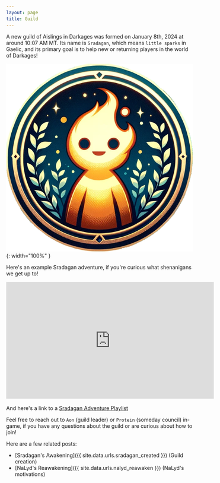 ```yaml
---
layout: page
title: Guild
---
```


A new guild of Aislings in Darkages was formed on January 8th, 2024 at around 10:07 AM MT. Its name is `Sradagan`, which means `little sparks` in Gaelic, and its primary goal is to help new or returning players in the world of Darkages!

![Sradagan Logo](/assets/img/sradagan/icons/logo-blank-background.png){: width="100%" }

Here's an example Sradagan adventure, if you're curious what shenanigans we get up to!

<iframe width="560" height="315" src="https://www.youtube.com/embed/cGNNuCuwkhE?si=pehNkP5tMq0ljP8-" title="YouTube video player" frameborder="0" allow="accelerometer; autoplay; clipboard-write; encrypted-media; gyroscope; picture-in-picture; web-share" allowfullscreen></iframe>

And here's a link to a [Sradagan Adventure Playlist](https://www.youtube.com/watch?v=cGNNuCuwkhE&list=PL6LD2x2A2qLHF22-bc2L1DK71sd5Q3ScE&index=22)

Feel free to reach out to `Aon` (guild leader) or `Protein` (someday council) in-game, if you have any questions about the guild or are curious about how to join!

Here are a few related posts:

- [Sradagan's Awakening]({{ site.data.urls.sradagan_created }}) (Guild creation)
- [NaLyd's Reawakening]({{ site.data.urls.nalyd_reawaken }}) (NaLyd's motivations)
